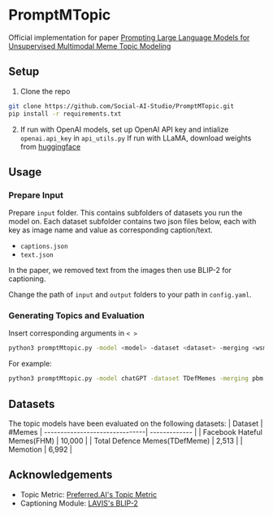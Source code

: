 
# PromptMTopic

Official implementation for paper [Prompting Large Language Models for Unsupervised Multimodal Meme Topic Modeling]()


## Setup
1. Clone the repo 
``` bash
git clone https://github.com/Social-AI-Studio/PromptMTopic.git 
pip install -r requirements.txt
```
2. If run with OpenAI models, set up OpenAI API key and intialize `openai.api_key` in `api_utils.py`
If run with LLaMA, download weights from [huggingface](https://huggingface.co/huggyllama/llama-13b)

## Usage
### Prepare Input

Prepare ```input``` folder. This contains subfolders of datasets you run the model on. Each dataset subfolder contains two json files below, each with key as image name and value as corresponding caption/text.
-  ```captions.json``` 
- ```text.json```

In the paper, we removed text from the images then use BLIP-2 for captioning.

Change the path of ```input``` and ```output``` folders to your path in ```config.yaml```.

### Generating Topics and Evaluation
Insert corresponding arguments in ```< >```

```bash
python3 promptMtopic.py -model <model> -dataset <dataset> -merging <wsm or pbm> -k_range <range of generated topics>
```
For example:
```bash
python3 promptMtopic.py -model chatGPT -dataset TDefMemes -merging pbm -k_range 10,20,30,40,50
```

## Datasets
The topic models have been evaluated on the following datasets:
| Dataset                        | #Memes
| -------------------------------| -------------  |
| Facebook Hateful Memes(FHM)    | 10,000         |
| Total Defence Memes(TDefMeme)  | 2,513          |
| Memotion                       | 6,992          |

## Acknowledgements

 - Topic Metric: [Preferred.AI's Topic Metric](https://github.com/PreferredAI/topic-metrics/tree/main)
 - Captioning Module: [LAVIS's BLIP-2](https://github.com/salesforce/LAVIS/tree/main/projects/blip2)
